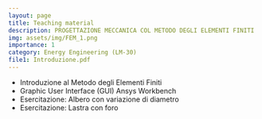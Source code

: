 ```yaml
---
layout: page
title: Teaching material
description: PROGETTAZIONE MECCANICA COL METODO DEGLI ELEMENTI FINITI
img: assets/img/FEM_1.png
importance: 1
category: Energy Engineering (LM-30)
file1: Introduzione.pdf
---
```


<ul>
    <li>Introduzione al Metodo degli Elementi Finiti <a href="{{ page.file1 | prepend: 'TeachingMaterial/Ingegneria_Energetica/PMMEF/' | relative_url}}" target="_blank" rel="noopener noreferrer" class="float-right"><i class="fas fa-file-pdf"></i></a></li>
    <li>Graphic User Interface (GUI) Ansys Workbench <a href="/TeachingMaterial/Ingegneria_Energetica/PMMEF/GUI.pdf" target="_blank" rel="noopener noreferrer" class="float-right"><i class="fas fa-file-pdf"></i></a></li>
	<li>Esercitazione: Albero con variazione di diametro <a href="/TeachingMaterial/Ingegneria_Energetica/PMMEF/Albero_con_variazione_diametro_CAD.zip" target="_blank" rel="noopener noreferrer" class="float-right"><i class="fas fa-folder"></i></a>&nbsp;&nbsp;&nbsp;&nbsp;<a href="/TeachingMaterial/Ingegneria_Energetica/PMMEF/Albero_con_variazione_diametro.pdf" target="_blank" rel="noopener noreferrer" class="float-right"><i class="fas fa-file-pdf"></i></a>&nbsp;&nbsp;&nbsp;&nbsp;<a href="/TeachingMaterial/Ingegneria_Energetica/PMMEF/Singolarita_geometrica.pdf" target="_blank" rel="noopener noreferrer" class="float-right"><i class="fas fa-file-pdf"></i></a></li>
    <li>Esercitazione: Lastra con foro <a href="/TeachingMaterial/Ingegneria_Energetica/PMMEF/Lastra_con_foro_CAD.zip" target="_blank" rel="noopener noreferrer" class="float-right"><i class="fas fa-folder"></i></a>&nbsp;&nbsp;&nbsp;&nbsp;<a href="/TeachingMaterial/Ingegneria_Energetica/PMMEF/Lastra_con_foro.pdf" target="_blank" rel="noopener noreferrer" class="float-right"><i class="fas fa-file-pdf"></i></a></li>
</ul>

